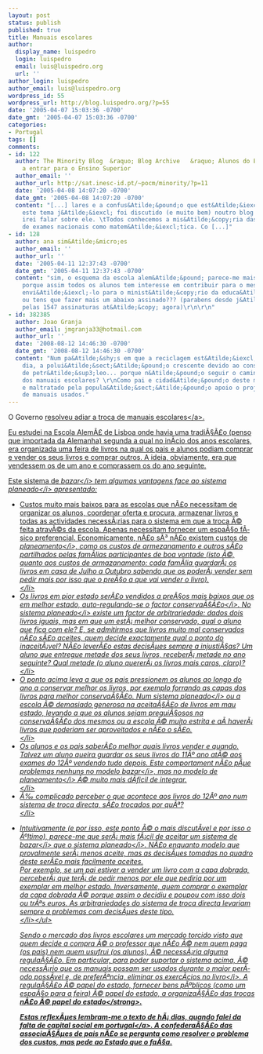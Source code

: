 ```yaml
---
layout: post
status: publish
published: true
title: Manuais escolares
author:
  display_name: luispedro
  login: luispedro
  email: luis@luispedro.org
  url: ''
author_login: luispedro
author_email: luis@luispedro.org
wordpress_id: 55
wordpress_url: http://blog.luispedro.org/?p=55
date: '2005-04-07 15:03:36 -0700'
date_gmt: '2005-04-07 15:03:36 -0700'
categories:
- Portugal
tags: []
comments:
- id: 122
  author: The Minority Blog  &raquo; Blog Archive   &raquo; Alunos do Ensino Secund&Atilde;&iexcl;rio
    a entrar para o Ensino Superior
  author_email: ''
  author_url: http://sat.inesc-id.pt/~pocm/minority/?p=11
  date: '2005-04-08 14:07:20 -0700'
  date_gmt: '2005-04-08 14:07:20 -0700'
  content: "[...] lares e a confus&Atilde;&pound;o que est&Atilde;&iexcl; a dar. Como
    este tema j&Atilde;&iexcl; foi discutido (e muito bem) noutro blog n&Atilde;&pound;o
    irei falar sobre ele. \tTodos conhecemos a mis&Atilde;&copy;ria das m&Atilde;&copy;dias
    de exames nacionais como matem&Atilde;&iexcl;tica. Co [...]"
- id: 128
  author: ana sim&Atilde;&micro;es
  author_email: ''
  author_url: ''
  date: '2005-04-11 12:37:43 -0700'
  date_gmt: '2005-04-11 12:37:43 -0700'
  content: "sim, o esquema da escola alem&Atilde;&pound; parece-me mais eficiente.\r\nat&Atilde;&copy;
    porque assim todos os alunos tem interesse em contribuir para o mesmo.\r\npodes
    envi&Atilde;&iexcl;-lo para o minist&Atilde;&copy;rio da educa&Atilde;&sect;&Atilde;&pound;o,
    ou tens que fazer mais um abaixo assinado??? (parabens desde j&Atilde;&iexcl;
    pelas 1547 assinaturas at&Atilde;&copy; agora)\r\n\r\n"
- id: 382385
  author: Joao Granja
  author_email: jmgranja33@hotmail.com
  author_url: ''
  date: '2008-08-12 14:46:30 -0700'
  date_gmt: '2008-08-12 14:46:30 -0700'
  content: "Num pa&Atilde;&shy;s em que a reciclagem est&Atilde;&iexcl; na ordem do
    dia, a polui&Atilde;&sect;&Atilde;&pound;o crescente devido ao consumo exagerado
    de petr&Atilde;&sup3;leo... porque n&Atilde;&pound;o seguir o caminho da reutiliza&Atilde;&sect;&Atilde;&pound;o
    dos manuais escolares? \r\nComo pai e cidad&Atilde;&pound;o deste mundo perfeito
    e maltratado pela popula&Atilde;&sect;&Atilde;&pound;o apoio o projecto da troca
    de manuais usados."
---
```

<p>O Governo <a href="http:&#47;&#47;www.publico.clix.pt&#47;shownews.asp?id=1220122">resolveu adiar a troca de manuais escolares<&#47;a>.</p>
<p>Eu estudei na Escola Alem&Atilde;&pound; de Lisboa onde havia uma tradi&Atilde;&sect;&Atilde;&pound;o (penso que importada da Alemanha) segunda a qual no in&Atilde;&shy;cio dos anos escolares, era organizada uma feira de livros na qual os pais e alunos podiam comprar e vender os seus livros e comprar outros. A ideia, obviamente, era que vendessem os de um ano e comprassem os do ano seguinte.</p>
<p>Este sistema de <i>bazar<&#47;i> tem algumas vantagens face ao sistema <i>planeado<&#47;i> apresentado:</p>
<ul>
<li>Custos muito mais baixos para as escolas que n&Atilde;&pound;o necessitam de organizar os alunos, coordenar oferta e procura, armazenar livros e todas as actividades necess&Atilde;&iexcl;rias para o sistema em que a troca &Atilde;&copy; feita atrav&Atilde;&copy;s da escola. Apenas necessitam fornecer um espa&Atilde;&sect;o f&Atilde;&shy;sico preferencial. Economicamente, n&Atilde;&pound;o s&Atilde;&sup3; n&Atilde;&pound;o existem custos de <i>planeamento<&#47;i>, como os custos de armezanamento e outros s&Atilde;&pound;o partilhados pelas fam&Atilde;&shy;lias participantes de boa vontade (isto &Atilde;&copy;, quanto aos custos de armazanamento: cada fam&Atilde;&shy;lia guardar&Atilde;&iexcl; os livros em casa de Julho a Outubro sabendo que os poder&Atilde;&iexcl; vender sem pedir mais por isso que o pre&Atilde;&sect;o a que vai vender o livro).<br />
<&#47;li>
<li>Os livros em pior estado ser&Atilde;&pound;o vendidos a pre&Atilde;&sect;os mais baixos que os em melhor estado, auto-regulando-se o factor <i>conserva&Atilde;&sect;&Atilde;&pound;o<&#47;i>. No sistema <i>planeado<&#47;i> existe um factor de arbitrariedade: dados dois livros iguais, mas em que um est&Atilde;&iexcl; melhor conservado, qual o aluno que fica com ele? E, se admitirmos que livros muito mal conservados n&Atilde;&pound;o s&Atilde;&pound;o aceites, quem decide exactamente qual o ponto do inaceit&Atilde;&iexcl;vel? N&Atilde;&pound;o lever&Atilde;&pound;o estas decis&Atilde;&micro;es sempre a injusti&Atilde;&sect;as? Um aluno que entregue metade dos seus livros, receber&Atilde;&iexcl; metade no ano seguinte? Qual metade (o aluno querer&Atilde;&iexcl; os livros mais caros, claro)?<br />
<&#47;li>
<li>O ponto acima leva a que os pais pressionem os alunos ao longo do ano a conservar melhor os livros, por exemplo forrando as capas dos livros para melhor conserva&Atilde;&sect;&Atilde;&pound;o. Num sistema <i>planeado<&#47;i> ou a escola &Atilde;&copy; demasiado generosa na aceita&Atilde;&sect;&Atilde;&pound;o de livros em mau estado, levando a que os alunos sejam pregui&Atilde;&sect;osos na conserva&Atilde;&sect;&Atilde;&pound;o dos mesmos ou a escola &Atilde;&copy; muito estrita e a&Atilde;&shy; haver&Atilde;&iexcl; livros que poderiam ser aproveitados e n&Atilde;&pound;o o s&Atilde;&pound;o.<br />
<&#47;li>
<li>Os alunos e os pais saber&Atilde;&pound;o melhor quais livros vender e quando. Talvez um aluno queira guardar os seus livros do 11&Acirc;&ordm; ano at&Atilde;&copy; aos exames do 12&Acirc;&ordm; vendendo tudo depois. Este comportament n&Atilde;&pound;o p&Atilde;&micro;e problemas nenhuns no modelo <i>bazar<&#47;i>, mas no modelo de <i>planeamento<&#47;i> &Atilde;&copy; muito mais d&Atilde;&shy;ficil de integrar.<br />
<&#47;li>
<li>&Atilde;&permil; complicado perceber o que acontece aos livros do 12&Acirc;&ordm; ano num sistema de troca directa, s&Atilde;&pound;o trocados por qu&Atilde;&ordf;?<br />
<&#47;li></p>
<li>Intuitivamente (e por isso, este ponto &Atilde;&copy; o mais discut&Atilde;&shy;vel e por isso o &Atilde;&ordm;ltimo), parece-me que ser&Atilde;&iexcl; mais f&Atilde;&iexcl;cil de aceitar um sistema de <i>bazar<&#47;i> que o sistema <i>planeado<&#47;i>. N&Atilde;&pound;o enquanto modelo que provalmente ser&Atilde;&iexcl; menos aceite, mas as decis&Atilde;&micro;es tomadas no quadro deste ser&Atilde;&pound;o mais facilmente aceites.<br />
Por exemplo, se um pai estiver a vender um livro com a capa dobrada, perceber&Atilde;&iexcl; que ter&Atilde;&iexcl; de pedir menos por ele que pediria por um exemplar em melhor estado. Inversamente, quem comprar o exemplar da capa dobrada &Atilde;&copy; porque assim o decidiu e poupou com isso dois ou tr&Atilde;&ordf;s euros. As arbitrariedades do sistema de troca directa levariam sempre a problemas com decis&Atilde;&micro;es deste tipo.<br />
<&#47;li><&#47;ul></p>
<p>Sendo o mercado dos livros escolares um mercado torcido visto que quem decide a compra &Atilde;&copy; o professor que n&Atilde;&pound;o &Atilde;&copy; nem quem paga (os pais) nem quem usufrui (os alunos), &Atilde;&copy; necess&Atilde;&iexcl;ria alguma regula&Atilde;&sect;&Atilde;&pound;o. Em particular, para poder suportar o sistema acima, &Atilde;&copy; necess&Atilde;&iexcl;rio que os manuais possam ser usados durante o maior per&Atilde;&shy;odo poss&Atilde;&shy;vel e, de prefer&Atilde;&ordf;ncia, eliminar os exerc&Atilde;&shy;cios <i>no livro<&#47;i>. A regula&Atilde;&sect;&Atilde;&pound;o &Atilde;&copy; papel do estado, fornecer bens p&Atilde;&ordm;blicos (como um espa&Atilde;&sect;o para a feira) &Atilde;&copy; papel do estado, a organiza&Atilde;&sect;&Atilde;&pound;o das trocas <strong>n&Atilde;&pound;o &Atilde;&copy; papel do estado<&#47;strong>.</p>
<p>Estas reflex&Atilde;&micro;es lembram-me o texto de h&Atilde;&iexcl; dias, quando falei da <a href="http:&#47;&#47;blog.luispedro.org&#47;?p=50">falta de capital social em portugal<&#47;a>. A confedera&Atilde;&sect;&Atilde;&pound;o das associa&Atilde;&sect;&Atilde;&micro;es de pais n&Atilde;&pound;o se pergunta como resolver o problema dos custos, mas pede ao Estado que o fa&Atilde;&sect;a.</p>
